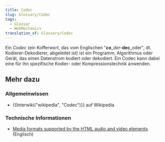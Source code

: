 ```yaml
---
title: Codec
slug: Glossary/Codec
tags:
  - Glossar
  - WebMechanics
translation_of: Glossary/Codec
---
```

Ein _Codec_ (ein Kofferwort, das vom Englischen "_**co**\_der-_**dec**\_oder", dt. Kodierer-Dekodierer, abgeleitet ist) ist ein Programm, Algorithmus oder Gerät, das einen Datenstrom kodiert oder dekodiert. Ein Codec kann dabei eine für ihn spezifische Kodier- oder Kompressionstechnik anwenden.

## Mehr dazu

### Allgemeinwissen

- {{Interwiki("wikipedia", "Codec")}} auf Wikipedia

### Technische Informationen

- [Media formats supported by the HTML audio and video elements](/de/docs/Web/HTML/Supported_media_formats) (Englisch)
